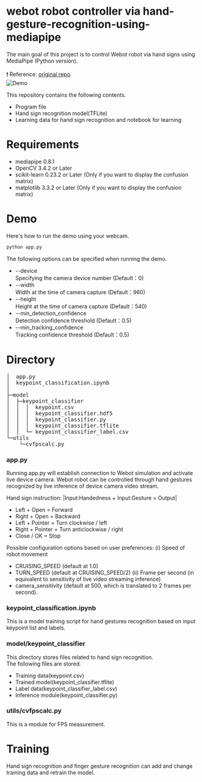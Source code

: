 # webot robot controller via hand-gesture-recognition-using-mediapipe
The main goal of this project is to control Webot robot via hand signs using MediaPipe (Python version).<br> 
<br> ❗ Reference: [original repo](https://github.com/kinivi/hand-gesture-recognition-mediapipe).
<br> 
![Demo](https://github.com/jiawenchim/images/blob/main/Webot%20demo%20(1).gif)

This repository contains the following contents.
* Program file
* Hand sign recognition model(TFLite)
* Learning data for hand sign recognition and notebook for learning

# Requirements
* mediapipe 0.8.1
* OpenCV 3.4.2 or Later
* scikit-learn 0.23.2 or Later (Only if you want to display the confusion matrix) 
* matplotlib 3.3.2 or Later (Only if you want to display the confusion matrix)

# Demo
Here's how to run the demo using your webcam.
```bash
python app.py
```

The following options can be specified when running the demo.
* --device<br>Specifying the camera device number (Default：0)
* --width<br>Width at the time of camera capture (Default：960)
* --height<br>Height at the time of camera capture (Default：540)
* --min_detection_confidence<br>
Detection confidence threshold (Default：0.5)
* --min_tracking_confidence<br>
Tracking confidence threshold (Default：0.5)

# Directory
<pre>
│  app.py
│  keypoint_classification.ipynb
│  
├─model
│  ├─keypoint_classifier
│  │  │  keypoint.csv
│  │  │  keypoint_classifier.hdf5
│  │  │  keypoint_classifier.py
│  │  │  keypoint_classifier.tflite
│  │  └─ keypoint_classifier_label.csv        
└─utils
    └─cvfpscalc.py
</pre>
### app.py
Running app.py will establish connection to Webot simulation and activate live device camera. Webot robot can be controlled through hand gestures recognized by live inference of device camera video stream. 

Hand sign instruction:
|Input:Handedness +	Input:Gesture = Output|	
* Left + Open = Forward
* Right + Open = Backward
* Left  + Pointer = Turn clockwise / left
* Right + Pointer = Turn anticlockwise / right
* Close / OK = Stop

Possible configuration options based on user preferences: 
(i)	Speed of robot movement
* CRUISING_SPEED (default at 1.0)
* TURN_SPEED (default at CRUISING_SPEED/2)
(ii)	Frame per second (in equivalent to sensitivity of live video streaming inference)
* camera_sensitivity (default at 500, which is translated to 2 frames per second).


### keypoint_classification.ipynb
This is a model training script for hand gestures recognition based on input keypoint list and labels.

### model/keypoint_classifier
This directory stores files related to hand sign recognition.<br>
The following files are stored.
* Training data(keypoint.csv)
* Trained model(keypoint_classifier.tflite)
* Label data(keypoint_classifier_label.csv)
* Inference module(keypoint_classifier.py)

### utils/cvfpscalc.py
This is a module for FPS measurement.

# Training
Hand sign recognition and finger gesture recognition can add and change training data and retrain the model.

